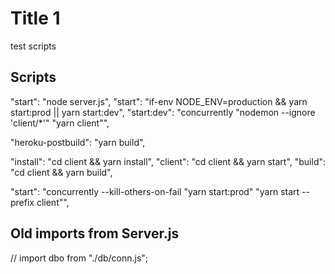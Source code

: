 <!-- "heroku-postbuild": "yarn build", -->

# Title 1

test scripts

## Scripts

"start": "node server.js",
"start": "if-env NODE_ENV=production && yarn start:prod || yarn start:dev",
"start:dev": "concurrently \"nodemon --ignore 'client/\*'\" \"yarn client\"",

"heroku-postbuild": "yarn build",

"install": "cd client && yarn install",
"client": "cd client && yarn start",
"build": "cd client && yarn build",

"start": "concurrently --kill-others-on-fail \"yarn start:prod\" \"yarn start --prefix client\"",

## Old imports from Server.js

// import dbo from "./db/conn.js";
